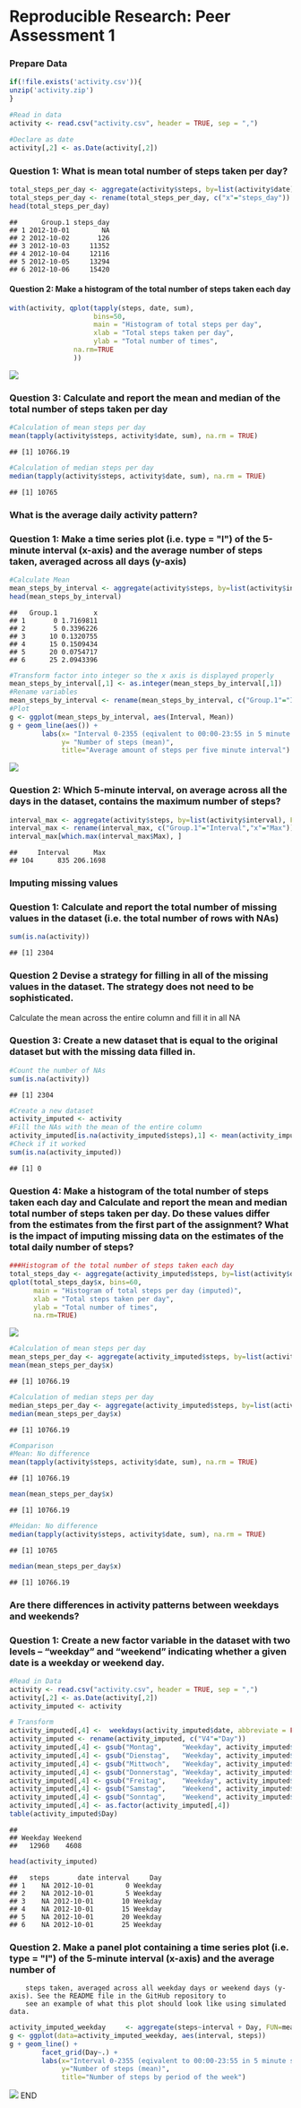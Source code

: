 # Reproducible Research: Peer Assessment 1







###  Prepare Data

```r
if(!file.exists('activity.csv')){
unzip('activity.zip')
}
```


```r
#Read in data        
activity <- read.csv("activity.csv", header = TRUE, sep = ",")        
```


```r
#Declare as date
activity[,2] <- as.Date(activity[,2])
```



### Question 1: What is mean total number of steps taken per day?

```r
total_steps_per_day <- aggregate(activity$steps, by=list(activity$date), FUN=sum)
total_steps_per_day <- rename(total_steps_per_day, c("x"="steps_day"))
head(total_steps_per_day)        
```

```
##      Group.1 steps_day
## 1 2012-10-01        NA
## 2 2012-10-02       126
## 3 2012-10-03     11352
## 4 2012-10-04     12116
## 5 2012-10-05     13294
## 6 2012-10-06     15420
```
        
#### Question 2: Make a histogram of the total number of steps taken each day

```r
with(activity, qplot(tapply(steps, date, sum),
                     bins=50,
                     main = "Histogram of total steps per day",
                     xlab = "Total steps taken per day",
                     ylab = "Total number of times",
                na.rm=TRUE
                ))
```

![](PA1_template_files/figure-html/unnamed-chunk-6-1.png)<!-- -->

### Question 3: Calculate and report the mean and median of the total number of steps taken per day

```r
#Calculation of mean steps per day
mean(tapply(activity$steps, activity$date, sum), na.rm = TRUE)
```

```
## [1] 10766.19
```


```r
#Calculation of median steps per day
median(tapply(activity$steps, activity$date, sum), na.rm = TRUE)
```

```
## [1] 10765
```
     
        
        
        

### What is the average daily activity pattern?

### Question 1: Make a time series plot (i.e. type = "l") of the 5-minute interval (x-axis) and the average number of steps taken, averaged across all days (y-axis)


```r
#Calculate Mean
mean_steps_by_interval <- aggregate(activity$steps, by=list(activity$interval), FUN=mean, na.rm=TRUE)
head(mean_steps_by_interval)
```

```
##   Group.1         x
## 1       0 1.7169811
## 2       5 0.3396226
## 3      10 0.1320755
## 4      15 0.1509434
## 5      20 0.0754717
## 6      25 2.0943396
```

```r
#Transform factor into integer so the x axis is displayed properly
mean_steps_by_interval[,1] <- as.integer(mean_steps_by_interval[,1])
#Rename variables
mean_steps_by_interval <- rename(mean_steps_by_interval, c("Group.1"="Interval","x"="Mean"))
#Plot
g <- ggplot(mean_steps_by_interval, aes(Interval, Mean))
g + geom_line(aes()) +
        labs(x= "Interval 0-2355 (eqivalent to 00:00-23:55 in 5 minute steps)",
             y= "Number of steps (mean)", 
             title="Average amount of steps per five minute interval")
```

![](PA1_template_files/figure-html/unnamed-chunk-9-1.png)<!-- -->


### Question 2: Which 5-minute interval, on average across all the days in the dataset, contains the maximum number of steps?

```r
interval_max <- aggregate(activity$steps, by=list(activity$interval), FUN=mean, na.rm=TRUE)
interval_max <- rename(interval_max, c("Group.1"="Interval","x"="Max"))
interval_max[which.max(interval_max$Max), ]
```

```
##     Interval      Max
## 104      835 206.1698
```






### Imputing missing values

### Question 1: Calculate and report the total number of missing values in the dataset (i.e. the total number of rows with NAs)

```r
sum(is.na(activity))
```

```
## [1] 2304
```


### Question 2 Devise a strategy for filling in all of the missing values in the dataset. The strategy does not need to be sophisticated. 
Calculate the mean across the entire column and fill it in all NA
        


### Question 3: Create a new dataset that is equal to the original dataset but with the missing data filled in.

```r
#Count the number of NAs
sum(is.na(activity))
```

```
## [1] 2304
```

```r
#Create a new dataset
activity_imputed <- activity
#Fill the NAs with the mean of the entire column
activity_imputed[is.na(activity_imputed$steps),1] <- mean(activity_imputed$steps, na.rm = TRUE)
#Check if it worked
sum(is.na(activity_imputed))
```

```
## [1] 0
```


### Question 4: Make a histogram of the total number of steps taken each day and Calculate and report the mean and median total number of steps taken per day. Do these values differ from the estimates from the first part of the assignment? What is the impact of imputing missing data on the estimates of the total daily number of steps?

```r
###Histogram of the total number of steps taken each day
total_steps_day <- aggregate(activity_imputed$steps, by=list(activity$date), FUN="sum")
qplot(total_steps_day$x, bins=60,
      main = "Histogram of total steps per day (imputed)",
      xlab = "Total steps taken per day",
      ylab = "Total number of times",
      na.rm=TRUE)
```

![](PA1_template_files/figure-html/unnamed-chunk-13-1.png)<!-- -->

```r
#Calculation of mean steps per day
mean_steps_per_day <- aggregate(activity_imputed$steps, by=list(activity_imputed$date), FUN=sum, na.rm=TRUE)
mean(mean_steps_per_day$x)
```

```
## [1] 10766.19
```

```r
#Calculation of median steps per day
median_steps_per_day <- aggregate(activity_imputed$steps, by=list(activity_imputed$date), FUN=sum, na.rm=TRUE)
median(mean_steps_per_day$x)
```

```
## [1] 10766.19
```

```r
#Comparison
#Mean: No difference
mean(tapply(activity$steps, activity$date, sum), na.rm = TRUE)
```

```
## [1] 10766.19
```

```r
mean(mean_steps_per_day$x)
```

```
## [1] 10766.19
```

```r
#Meidan: No difference
median(tapply(activity$steps, activity$date, sum), na.rm = TRUE)
```

```
## [1] 10765
```

```r
median(mean_steps_per_day$x)
```

```
## [1] 10766.19
```


             
### Are there differences in activity patterns between weekdays and weekends?

### Question 1: Create a new factor variable in the dataset with two levels – “weekday” and “weekend” indicating whether a given date is a weekday or weekend day.

```r
#Read in Data
activity <- read.csv("activity.csv", header = TRUE, sep = ",")
activity[,2] <- as.Date(activity[,2])
activity_imputed <- activity

# Transform
activity_imputed[,4] <-  weekdays(activity_imputed$date, abbreviate = FALSE)
activity_imputed <- rename(activity_imputed, c("V4"="Day"))
activity_imputed[,4] <- gsub("Montag",     "Weekday", activity_imputed$Day)
activity_imputed[,4] <- gsub("Dienstag",   "Weekday", activity_imputed$Day)
activity_imputed[,4] <- gsub("Mittwoch",   "Weekday", activity_imputed$Day)
activity_imputed[,4] <- gsub("Donnerstag", "Weekday", activity_imputed$Day)
activity_imputed[,4] <- gsub("Freitag",    "Weekday", activity_imputed$Day)
activity_imputed[,4] <- gsub("Samstag",    "Weekend", activity_imputed$Day)
activity_imputed[,4] <- gsub("Sonntag",    "Weekend", activity_imputed$Day)
activity_imputed[,4] <- as.factor(activity_imputed[,4])
table(activity_imputed$Day)
```

```
## 
## Weekday Weekend 
##   12960    4608
```

```r
head(activity_imputed)
```

```
##   steps       date interval     Day
## 1    NA 2012-10-01        0 Weekday
## 2    NA 2012-10-01        5 Weekday
## 3    NA 2012-10-01       10 Weekday
## 4    NA 2012-10-01       15 Weekday
## 5    NA 2012-10-01       20 Weekday
## 6    NA 2012-10-01       25 Weekday
```


### Question 2. Make a panel plot containing a time series plot (i.e. type = "l") of the 5-minute interval (x-axis) and the average number of 
        steps taken, averaged across all weekday days or weekend days (y-axis). See the README file in the GitHub repository to 
        see an example of what this plot should look like using simulated data.

```r
activity_imputed_weekday     <- aggregate(steps~interval + Day, FUN=mean, data = activity_imputed)
g <- ggplot(data=activity_imputed_weekday, aes(interval, steps))
g + geom_line() +
        facet_grid(Day~.) +
        labs(x="Interval 0-2355 (eqivalent to 00:00-23:55 in 5 minute steps)",
             y="Number of steps (mean)",
             title="Number of steps by period of the week")
```

![](PA1_template_files/figure-html/unnamed-chunk-15-1.png)<!-- -->
END
